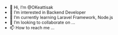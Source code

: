 - 👋 Hi, I’m @OKeattisak
- 👀 I’m interested in Backend Developer
- 🌱 I’m currently learning Laravel Framework, Node.js
- 💞️ I’m looking to collaborate on ...
- 📫 How to reach me ...

<!---
OKeattisak/OKeattisak is a ✨ special ✨ repository because its `README.md` (this file) appears on your GitHub profile.
You can click the Preview link to take a look at your changes.
--->
